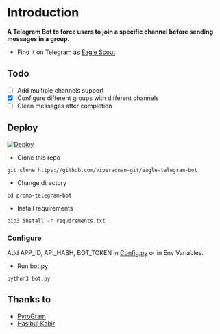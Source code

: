 # Introduction
**A Telegram Bot to force users to join a specific channel before sending messages in a group.**
- Find it on Telegram as [Eagle Scout](https://t.me/EagleScoutBot)

## Todo
- [ ] Add multiple channels support
- [X] Configure different groups with different channels
- [ ] Clean messages after completion

## Deploy

[![Deploy](https://www.herokucdn.com/deploy/button.svg)](https://heroku.com/deploy?template=https://github.com/decentboyy/forcesub)

- Clone this repo
```
git clone https://github.com/viperadnan-git/eagle-telegram-bot
```
- Change directory
```
cd promo-telegram-bot
```
- Install requirements
```
pip3 install -r requirements.txt
```

### Configure
Add APP_ID, API_HASH, BOT_TOKEN in [Config.py](Config.py) or in Env Variables.

- Run bot.py
```
python3 bot.py
```

## Thanks to
- [PyroGram](https://PyroGram.org)
- [Hasibul Kabir](https://GitHub.com/hasibulkabir)
